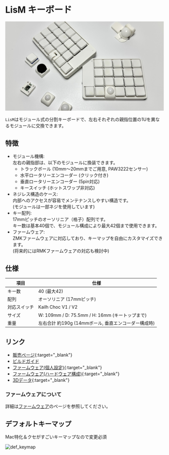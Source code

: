 # LisM キーボード

![top](img/top.jpeg)

`LisM`はモジュール式の分割キーボードで、左右それぞれの親指位置の1Uを異なるモジュールに交換できます。

## 特徴
- モジュール機構:  
  左右の親指部は、以下のモジュールに換装できます。  
    * トラックボール (10mm〜20mmまでご用意, PAW3222センサー)
    * 水平ロータリーエンコーダー (クリック付き)
    * 垂直ロータリーエンコーダー (5pin対応)
    * キースイッチ (ホットスワップ非対応)
- ネジレス構造のケース:  
  内部へのアクセスが容易でメンテナンスしやすい構造です。  
  (モジュールは一部ネジを使用しています)
- キー配列:  
  17mmピッチのオーソリニア（格子）配列です。  
  キー数は基本40個で、モジュール構成により最大42個まで使用できます。
- ファームウェア:  
  ZMKファームウェアに対応しており、キーマップを自由にカスタマイズできます。  
  (将来的にはRMKファームウェアの対応も検討中)

## 仕様
| 項目        | 仕様 |
| ---        | --- |
| キー数      | 40 (最大42) |
| 配列        | オーソリニア (17mmピッチ) |
| 対応スイッチ | Kailh Choc V1 / V2 |
| サイズ      | W: 109mm / D: 75.5mm / H: 16mm (キートップまで) |
| 重量        | 左右合計 約190g (14mmボール, 垂直エンコーダー構成時) |

## リンク
- [販売ページ](https://shop.4mple-lab.com/items/119269662){:target="_blank"}
- [ビルドガイド](build_guides/)
- [ファームウェア(個人設定)]({{firmware_config_url}}){:target="_blank"}
- [ファームウェア(ハードウェア構成)]({{firmware_keyboard_url}}){:target="_blank"}
- [3Dデータ]({{three_d_data_url}}){:target="_blank"}

### ファームウェアについて
詳細は[ファームウェア](./firmware.md)のページを参照してください。

## デフォルトキーマップ
Mac特化＆クセがすごいキーマップなので変更必須

![def_keymap]({{keymap_svg}})